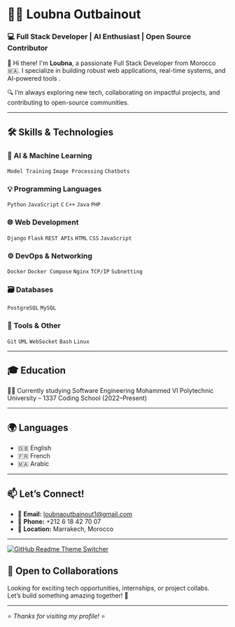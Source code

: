 # 👩‍💻 Loubna Outbainout

### 💻 Full Stack Developer | AI Enthusiast | Open Source Contributor

👋 Hi there! I'm **Loubna**, a passionate Full Stack Developer from Morocco 🇲🇦. I specialize in building robust web applications, real-time systems, and AI-powered tools .

🔍 I’m always exploring new tech, collaborating on impactful projects, and contributing to open-source communities.

---

## 🛠️ Skills & Technologies

### 🧠 AI & Machine Learning
`Model Training` `Image Processing` `Chatbots`

### 💡 Programming Languages
`Python` `JavaScript` `C` `C++` `Java` `PHP`

### 🌐 Web Development
`Django` `Flask` `REST APIs` `HTML` `CSS` `JavaScript`

### ⚙️ DevOps & Networking
`Docker` `Docker Compose` `Nginx` `TCP/IP` `Subnetting`

### 🗃️ Databases
`PostgreSQL` `MySQL`

### 🧰 Tools & Other
`Git` `UML` `WebSocket` `Bash` `Linux`

---

## 🎓 Education

🧑‍🎓 Currently studying Software Engineering
Mohammed VI Polytechnic University – 1337 Coding School (2022–Present)

---

## 🌍 Languages

- 🇬🇧 English  
- 🇫🇷 French  
- 🇲🇦 Arabic

---

## 📫 Let’s Connect!

- 📧 **Email:** loubnaoutbainout1@gmail.com  
- 📱 **Phone:** +212 6 18 42 70 07  
- 📍 **Location:** Marrakech, Morocco

---
[![GitHub Readme Theme Switcher](https://github-readme-theme-switcher.vercel.app/api?id=loubnaout&default=radical)](https://github.com/DenverCoder1/github-readme-theme-switcher)
## 🤝 Open to Collaborations
Looking for exciting tech opportunities, internships, or project collabs.  
Let’s build something amazing together! 🚀

---

⭐ _Thanks for visiting my profile!_ ⭐

